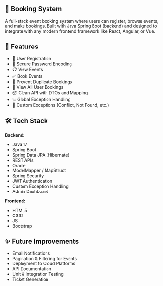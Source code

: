 📅 **Booking System**
-----------------------
A full-stack event booking system where users can register, browse events, and make bookings. Built with Java Spring Boot (backend) and designed to integrate with any modern frontend framework like React, Angular, or Vue.

🚀 **Features**
-----------------------
- 👥 User Registration
- 🔐 Secure Password Encoding
- 📋 View Events
- ✅ Book Events
- 🚫 Prevent Duplicate Bookings
- 🧾 View All User Bookings
- 📦 Clean API with DTOs and Mapping
- 💥 Global Exception Handling
- 🧩 Custom Exceptions (Conflict, Not Found, etc.)

🛠️ **Tech Stack**
-----------------------
**Backend:**
- Java 17
- Spring Boot
- Spring Data JPA (Hibernate)
- REST APIs
- Oracle 
- ModelMapper / MapStruct
- Spring Security
- JWT Authentication
- Custom Exception Handling
- Admin Dashboard

**Frontend:**
- HTML5
- CSS3
- JS
- Bootstrap

✨ **Future Improvements**
-----------------------
- Email Notifications
- Pagination & Filtering for Events
- Deployment to Cloud Platforms
- API Documentation
- Unit & Integration Testing
- Ticket Generation
